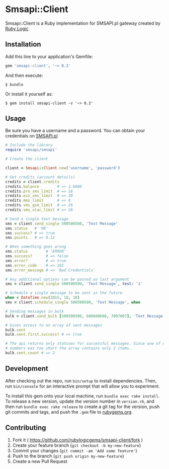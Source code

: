# Smsapi::Client

Smsapi::Client is a Ruby implementation for SMSAPI.pl gateway created by [Ruby Logic](http://rubylogic.pl)

## Installation

Add this line to your application's Gemfile:

```ruby
gem 'smsapi-client', '~> 0.3'
```

And then execute:

    $ bundle

Or install it yourself as:

    $ gem install smsapi-client -v '~> 0.3'

## Usage

Be sure you have a username and a password. You can obtain your credentials on [SMSAPI.pl](http://smsapi.pl)

```ruby
# Include the library
require 'smsapi/smsapi'

# Create the client

client = Smsapi::Client.new('username', 'password')

# Get credits (account details)
credits = client.credits
credits.balance        # => 2.6600
credits.pro_sms_limit  # => 16
credits.eco_sms_limit  # => 38
credits.mms_limit      # => 8
credits.vms_gsm_limit  # => 26
credits.vms_stac_limit # => 26

# Send a single text message
sms = client.send_single 500500500, 'Text Message'
sms.status   # 'OK'
sms.success? # => true
sms.points   # => 0.12

# When something goes wrong
sms.status        # 'ERROR'
sms.success?      # => false
sms.error?        # => true
sms.error_code    # => 101
sms.error_message # => 'Bad Credentials'

# Any additional options can be passed as last argument
sms = client.send_single 500500500, 'Text Message', test: '1'

# Schedule a single message to be sent in the future
when = DateTime.new(2015, 10, 10)
sms = client.schedule_single 500500500, 'Text Message', when

# Sending messages in bulk
bulk = client.send_bulk [500500500, 600600600, 7007007], 'Text Message', test: '1'

# Gives access to an array of sent messages
bulk.sent
bulk.sent.first.success? # => true

# The api returns only statuses for successful messages. Since one of our
# numbers was too short the array contains only 2 items.
bulk.sent.count # => 2
```

## Development

After checking out the repo, run `bin/setup` to install dependencies. Then, run `bin/console` for an interactive prompt that will allow you to experiment.

To install this gem onto your local machine, run `bundle exec rake install`. To release a new version, update the version number in `version.rb`, and then run `bundle exec rake release` to create a git tag for the version, push git commits and tags, and push the `.gem` file to [rubygems.org](https://rubygems.org).

## Contributing

1. Fork it ( https://github.com/rubylogicgems/smsapi-client/fork )
2. Create your feature branch (`git checkout -b my-new-feature`)
3. Commit your changes (`git commit -am 'Add some feature'`)
4. Push to the branch (`git push origin my-new-feature`)
5. Create a new Pull Request
